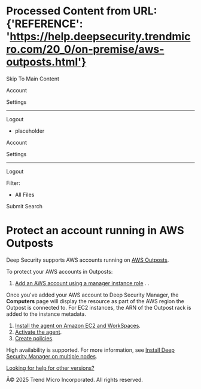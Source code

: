 # Processed Content from URL: {'REFERENCE': 'https://help.deepsecurity.trendmicro.com/20_0/on-premise/aws-outposts.html'}



Skip To Main Content

Account

Settings

* * *

Logout

[](welcome.html)

  * placeholder

Account

Settings

* * *

Logout

Filter:

  * All Files

Submit Search

# Protect an account running in AWS Outposts

Deep Security supports AWS accounts running on [AWS
Outposts](https://aws.amazon.com/outposts/).

To protect your AWS accounts in Outposts:

  1. [Add an AWS account using a manager instance role](aws-add-manager-role.html) . .

Once you've added your AWS account to Deep Security Manager, the **Computers**
page will display the resource as part of the AWS region the Outpost is
connected to. For EC2 instances, the ARN of the Outpost rack is added to the
instance metadata.

  1. [Install the agent on Amazon EC2 and WorkSpaces](aws-agent-install.html).
  2. [Activate the agent](agent-activate.html).
  3. [Create policies](policy-create.html).

High availability is supported. For more information, see [Install Deep
Security Manager on multiple nodes](manager-multi-node.html).

[Looking for help for other
versions?](https://help.deepsecurity.trendmicro.com/earlier-versions.html)

Â© 2025 Trend Micro Incorporated. All rights reserved.

